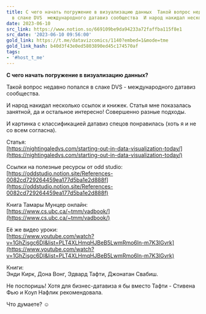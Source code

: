 ```yaml
---
title: С чего начать погружение в визуализацию данных  Такой вопрос недавно попался
  в слаке DVS  международного датавиз сообщества  И народ накидал несколько
date: 2023-06-10
src_link: https://www.notion.so/669109be9da94233a72faffba115f8e1
src_date: '2023-06-10 09:56:00'
gold_link: https://t.me/datavizcomics/1140?embed=1&mode=tme
gold_link_hash: b40d3f43e0ed5803890ed45c174570af
tags:
- '#host_t_me'
---
```


**С чего начать погружение в визуализацию данных?**  
  
Такой вопрос недавно попался в слаке DVS - международного датавиз сообщества.  
  
И народ накидал несколько ссылок и книжек. Статья мне показалась занятной, да и остальное интересно! Совершенно разные подходы.  
  
И картинка с классификацией датавиз спецов понравилась (хоть я и не со всем согласна).   
  
Статья:  
[https://nightingaledvs.com/starting-out-in-data-visualization-today/](https://nightingaledvs.com/starting-out-in-data-visualization-today/)  
  
Ссылки на полезные ресурсы от odd studio:  
[https://oddstudio.notion.site/References-0082cd729264459ea177d5ba1e2d888f](https://oddstudio.notion.site/References-0082cd729264459ea177d5ba1e2d888f)  
  
Книга Тамары Мунцер онлайн:  
[https://www.cs.ubc.ca/~tmm/vadbook/](https://www.cs.ubc.ca/~tmm/vadbook/)  
  
Её же видео уроки:  
[https://www.youtube.com/watch?v=1GhZisgc6DI&list=PLT4XLHmqHJBeB5LwmRmo6ln-m7K3lGvrk](https://www.youtube.com/watch?v=1GhZisgc6DI&list=PLT4XLHmqHJBeB5LwmRmo6ln-m7K3lGvrk)  
  
Книги:  
Энди Кирк, Дона Вонг, Эдвард Тафти, Джонатан Свабиш.   
  
Не поспоришь! Хотя для бизнес-датавиза я бы вместо Тафти - Стивена Фью и Коул Нафлик рекомендовала.  
  
Что думаете? ***☺️***